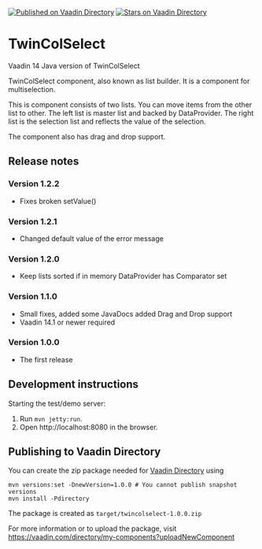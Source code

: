 [![Published on Vaadin  Directory](https://img.shields.io/badge/Vaadin%20Directory-published-00b4f0.svg)](https://vaadin.com/directory/component/twincolselect)
[![Stars on Vaadin Directory](https://img.shields.io/vaadin-directory/star/gridfastnavigation-add-on.svg)](https://vaadin.com/directory/component/twincolselect)

# TwinColSelect

Vaadin 14 Java version of TwinColSelect

TwinColSelect component, also known as list builder. It is a component for multiselection.

This is component consists of two lists. You can move items from the other list to other. The left list is
master list and backed by DataProvider. The right list is the selection list and reflects the value of the
selection.
 
 The component also has drag and drop support.

## Release notes

### Version 1.2.2

- Fixes broken setValue()

### Version 1.2.1

- Changed default value of the error message

### Version 1.2.0

- Keep lists sorted if in memory DataProvider has Comparator set

### Version 1.1.0

- Small fixes, added some JavaDocs added Drag and Drop support
- Vaadin 14.1 or newer required

### Version 1.0.0

- The first release 

## Development instructions

Starting the test/demo server:
1. Run `mvn jetty:run`.
2. Open http://localhost:8080 in the browser.

## Publishing to Vaadin Directory

You can create the zip package needed for [Vaadin Directory](https://vaadin.com/directory/) using
```
mvn versions:set -DnewVersion=1.0.0 # You cannot publish snapshot versions 
mvn install -Pdirectory
```

The package is created as `target/twincolselect-1.0.0.zip`

For more information or to upload the package, visit https://vaadin.com/directory/my-components?uploadNewComponent
